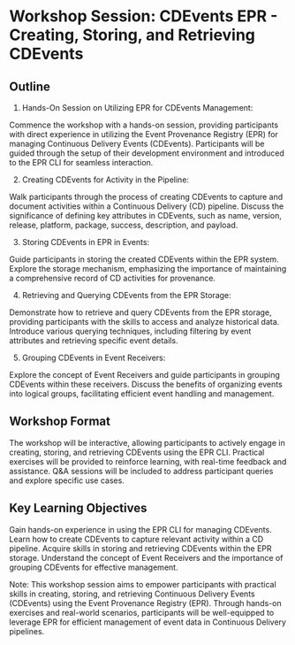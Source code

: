 # Workshop Session: CDEvents EPR - Creating, Storing, and Retrieving CDEvents

## Outline

1. Hands-On Session on Utilizing EPR for CDEvents Management:

Commence the workshop with a hands-on session, providing participants with
direct experience in utilizing the Event Provenance Registry (EPR) for managing
Continuous Delivery Events (CDEvents). Participants will be guided through the
setup of their development environment and introduced to the EPR CLI for
seamless interaction.

2. Creating CDEvents for Activity in the Pipeline:

Walk participants through the process of creating CDEvents to capture and
document activities within a Continuous Delivery (CD) pipeline. Discuss the
significance of defining key attributes in CDEvents, such as name, version,
release, platform, package, success, description, and payload.

3. Storing CDEvents in EPR in Events:

Guide participants in storing the created CDEvents within the EPR system.
Explore the storage mechanism, emphasizing the importance of maintaining a
comprehensive record of CD activities for provenance.

4. Retrieving and Querying CDEvents from the EPR Storage:

Demonstrate how to retrieve and query CDEvents from the EPR storage, providing
participants with the skills to access and analyze historical data. Introduce
various querying techniques, including filtering by event attributes and
retrieving specific event details.

5. Grouping CDEvents in Event Receivers:

Explore the concept of Event Receivers and guide participants in grouping
CDEvents within these receivers. Discuss the benefits of organizing events into
logical groups, facilitating efficient event handling and management.

## Workshop Format

The workshop will be interactive, allowing participants to actively engage in
creating, storing, and retrieving CDEvents using the EPR CLI. Practical
exercises will be provided to reinforce learning, with real-time feedback and
assistance. Q&A sessions will be included to address participant queries and
explore specific use cases.

## Key Learning Objectives

Gain hands-on experience in using the EPR CLI for managing CDEvents. Learn how
to create CDEvents to capture relevant activity within a CD pipeline. Acquire
skills in storing and retrieving CDEvents within the EPR storage. Understand the
concept of Event Receivers and the importance of grouping CDEvents for effective
management.

Note: This workshop session aims to empower participants with practical skills
in creating, storing, and retrieving Continuous Delivery Events (CDEvents) using
the Event Provenance Registry (EPR). Through hands-on exercises and real-world
scenarios, participants will be well-equipped to leverage EPR for efficient
management of event data in Continuous Delivery pipelines.
